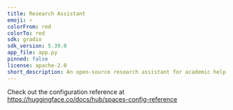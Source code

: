 ```yaml
---
title: Research Assistant
emoji: ⚡
colorFrom: red
colorTo: red
sdk: gradio
sdk_version: 5.39.0
app_file: app.py
pinned: false
license: apache-2.0
short_description: An open-source research assistant for academic help
---
```


Check out the configuration reference at https://huggingface.co/docs/hub/spaces-config-reference
